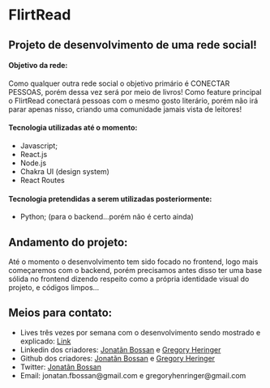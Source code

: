 # FlirtRead
<h2>Projeto de desenvolvimento de uma rede social!</h2>
<h4>Objetivo da rede:</h4>
<p>Como qualquer outra rede social o objetivo primário é CONECTAR PESSOAS, porém dessa vez será por meio de livros! Como feature principal o FlirtRead conectará pessoas com o mesmo gosto literário, porém não irá parar apenas nisso, criando uma comunidade jamais vista de leitores!</p>

<h4>Tecnologia utilizadas até o momento: </h4>
<ul>
  <li>Javascript;</li>
  <li>React.js</li>
  <li>Node.js</li>
  <li>Chakra UI (design system)</li>
  <li>React Routes</li>
</ul>
<h4>Tecnologia pretendidas a serem utilizadas posteriormente: </h4>
<ul>
  <li>Python; (para o backend...porém não é certo ainda)</li>
</ul>

<h2>Andamento do projeto:</h2>
<p>Até o momento o desenvolvimento tem sido focado no frontend, logo mais começaremos com o backend, porém precisamos antes disso ter uma base sólida no frontend dizendo respeito como a própria identidade visual do projeto, e códigos limpos...</p>

<h2>Meios para contato:</h2>
<ul>
  <li>Lives três vezes por semana com o desenvolvimento sendo mostrado e explicado: <a href="twitch.tv/freesoulsdotbat">Link</a></li>
  <li>Linkedin dos criadores: <a href="https://www.linkedin.com/in/jonatan-bossan/">Jonatãn Bossan</a> e <a href="https://www.linkedin.com/in/gregory-h-43205aa8/">Gregory Heringer</a></li>
  <li>Github dos criadores: <a href="https://github.com/FreeSoulsDotBat">Jonatãn Bossan</a> e <a href="https://github.com/GregoryHV">Gregory Heringer</a></li>
  <li>Twitter: <a href="https://twitter.com/Jhow_fb">Jonatãn Bossan</a></li>
  <li>Email: jonatan.fbossan@gmail.com e gregoryhenringer@gmail.com </li>
</ul>
